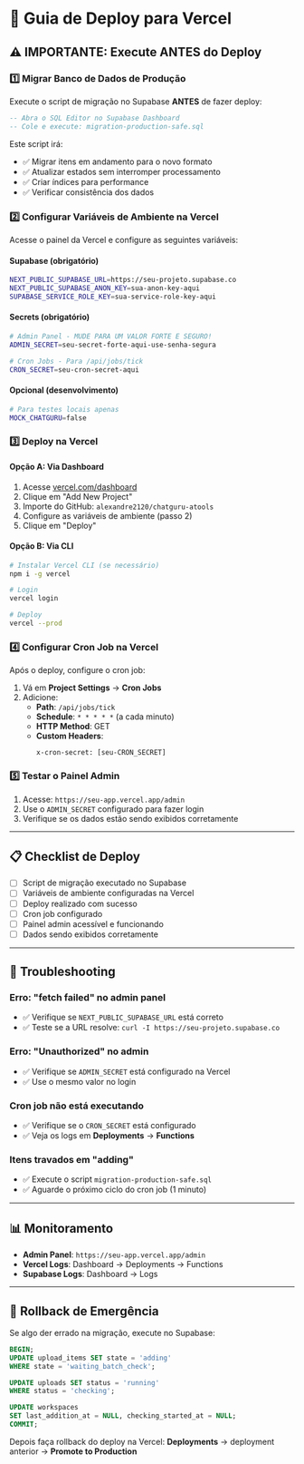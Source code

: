# 🚀 Guia de Deploy para Vercel

## ⚠️ IMPORTANTE: Execute ANTES do Deploy

### 1️⃣ Migrar Banco de Dados de Produção

Execute o script de migração no Supabase **ANTES** de fazer deploy:

```sql
-- Abra o SQL Editor no Supabase Dashboard
-- Cole e execute: migration-production-safe.sql
```

Este script irá:
- ✅ Migrar itens em andamento para o novo formato
- ✅ Atualizar estados sem interromper processamento
- ✅ Criar índices para performance
- ✅ Verificar consistência dos dados

### 2️⃣ Configurar Variáveis de Ambiente na Vercel

Acesse o painel da Vercel e configure as seguintes variáveis:

#### Supabase (obrigatório)
```bash
NEXT_PUBLIC_SUPABASE_URL=https://seu-projeto.supabase.co
NEXT_PUBLIC_SUPABASE_ANON_KEY=sua-anon-key-aqui
SUPABASE_SERVICE_ROLE_KEY=sua-service-role-key-aqui
```

#### Secrets (obrigatório)
```bash
# Admin Panel - MUDE PARA UM VALOR FORTE E SEGURO!
ADMIN_SECRET=seu-secret-forte-aqui-use-senha-segura

# Cron Jobs - Para /api/jobs/tick
CRON_SECRET=seu-cron-secret-aqui
```

#### Opcional (desenvolvimento)
```bash
# Para testes locais apenas
MOCK_CHATGURU=false
```

### 3️⃣ Deploy na Vercel

#### Opção A: Via Dashboard
1. Acesse [vercel.com/dashboard](https://vercel.com/dashboard)
2. Clique em "Add New Project"
3. Importe do GitHub: `alexandre2120/chatguru-atools`
4. Configure as variáveis de ambiente (passo 2)
5. Clique em "Deploy"

#### Opção B: Via CLI
```bash
# Instalar Vercel CLI (se necessário)
npm i -g vercel

# Login
vercel login

# Deploy
vercel --prod
```

### 4️⃣ Configurar Cron Job na Vercel

Após o deploy, configure o cron job:

1. Vá em **Project Settings** → **Cron Jobs**
2. Adicione:
   - **Path**: `/api/jobs/tick`
   - **Schedule**: `* * * * *` (a cada minuto)
   - **HTTP Method**: GET
   - **Custom Headers**:
     ```
     x-cron-secret: [seu-CRON_SECRET]
     ```

### 5️⃣ Testar o Painel Admin

1. Acesse: `https://seu-app.vercel.app/admin`
2. Use o `ADMIN_SECRET` configurado para fazer login
3. Verifique se os dados estão sendo exibidos corretamente

---

## 📋 Checklist de Deploy

- [ ] Script de migração executado no Supabase
- [ ] Variáveis de ambiente configuradas na Vercel
- [ ] Deploy realizado com sucesso
- [ ] Cron job configurado
- [ ] Painel admin acessível e funcionando
- [ ] Dados sendo exibidos corretamente

---

## 🔧 Troubleshooting

### Erro: "fetch failed" no admin panel
- ✅ Verifique se `NEXT_PUBLIC_SUPABASE_URL` está correto
- ✅ Teste se a URL resolve: `curl -I https://seu-projeto.supabase.co`

### Erro: "Unauthorized" no admin
- ✅ Verifique se `ADMIN_SECRET` está configurado na Vercel
- ✅ Use o mesmo valor no login

### Cron job não está executando
- ✅ Verifique se o `CRON_SECRET` está configurado
- ✅ Veja os logs em **Deployments** → **Functions**

### Itens travados em "adding"
- ✅ Execute o script `migration-production-safe.sql`
- ✅ Aguarde o próximo ciclo do cron job (1 minuto)

---

## 📊 Monitoramento

- **Admin Panel**: `https://seu-app.vercel.app/admin`
- **Vercel Logs**: Dashboard → Deployments → Functions
- **Supabase Logs**: Dashboard → Logs

---

## 🔄 Rollback de Emergência

Se algo der errado na migração, execute no Supabase:

```sql
BEGIN;
UPDATE upload_items SET state = 'adding' 
WHERE state = 'waiting_batch_check';

UPDATE uploads SET status = 'running' 
WHERE status = 'checking';

UPDATE workspaces 
SET last_addition_at = NULL, checking_started_at = NULL;
COMMIT;
```

Depois faça rollback do deploy na Vercel: **Deployments** → deployment anterior → **Promote to Production**
